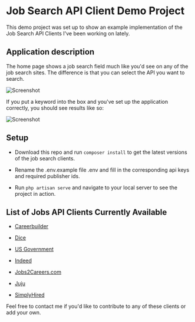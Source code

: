 # Job Search API Client Demo Project

This demo project was set up to show an example implementation of the Job Search
API Clients I've been working on lately.

## Application description

The home page shows a job search field much like you'd see on any of the job
search sites. The difference is that you can select the API you want to search.

![Screenshot](http://i.imgur.com/H5uYcqm.png)

If you put a keyword into the box and you've set up the application correctly,
you should see results like so:

![Screenshot](http://i.imgur.com/o99fsKO.png)

## Setup

- Download this repo and run `composer install` to get the latest versions of the
job search clients.

- Rename the .env.example file .env and fill in the corresponding api keys and
required publisher ids.

- Run `php artisan serve` and navigate to your local server to see the project
in action.

## List of Jobs API Clients Currently Available

- [Careerbuilder](https://github.com/karllhughes/career-builder-jobs-api-php-client)

- [Dice](https://github.com/karllhughes/dice-jobs-api-php-client)

- [US Government](https://github.com/karllhughes/govt-jobs-api-php-client)

- [Indeed](https://github.com/karllhughes/indeed-jobs-api-php-client)

- [Jobs2Careers.com](https://github.com/karllhughes/jobs2careers-jobs-api-php-client)

- [Juju](https://github.com/karllhughes/juju-jobs-api-php-client)

- [SimplyHired](https://github.com/karllhughes/simply-hired-jobs-api-php-client)

Feel free to contact me if you'd like to contribute to any of these clients or
add your own.

